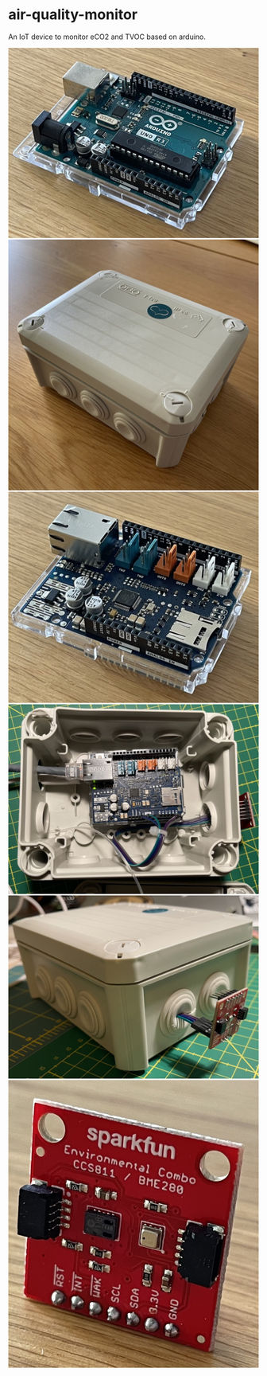 # air-quality-monitor
An IoT device to monitor eCO2 and TVOC based on arduino.

<img src="images/arduino_uno.jpg" width="600" >
<img src="images/box.jpg" width="600" >
<img src="images/eth_shield.jpg" width="600" >
<img src="images/inside_the_box.jpg" width="600" >
<img src="images/product.jpg" width="600" >
<img src="images/sparkfun.jpg" width="600" >


